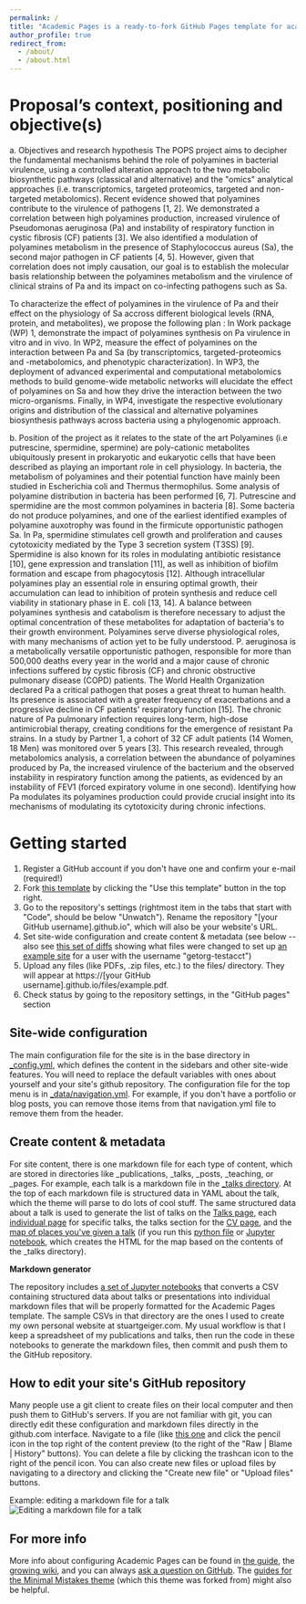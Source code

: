 ```yaml
---
permalink: /
title: "Academic Pages is a ready-to-fork GitHub Pages template for academic personal websites"
author_profile: true
redirect_from: 
  - /about/
  - /about.html
---
```




Proposal’s context, positioning and objective(s)
======
a. Objectives and research hypothesis
The POPS project aims to decipher the fundamental mechanisms behind the role of polyamines in bacterial virulence, using a controlled alteration approach to the two metabolic biosynthetic pathways (classical and alternative) and the "omics" analytical approaches (i.e. transcriptomics, targeted proteomics, targeted and non-targeted metabolomics). Recent evidence showed that polyamines contribute to the virulence of pathogens [1, 2]. We demonstrated a correlation between high polyamines production, increased virulence of Pseudomonas aeruginosa (Pa) and instability of respiratory function in cystic fibrosis (CF) patients [3]. We also identified a modulation of polyamines metabolism in the presence of Staphylococcus aureus (Sa), the second major pathogen in CF patients [4, 5]. However, given that correlation does not imply causation,  our goal is to establish the molecular basis relationship between the polyamines metabolism and the virulence of clinical strains of Pa and its impact on co-infecting pathogens such as Sa.

To characterize the effect of polyamines in the virulence of Pa and their effect on the physiology of Sa accross  different biological levels (RNA, protein, and metabolites), we propose the following plan : In Work package (WP) 1, demonstrate the impact of polyamines synthesis on Pa virulence in vitro and in vivo. In WP2, measure the effect of polyamines on the interaction between Pa and Sa (by transcriptomics, targeted-proteomics and -metabolomics, and phenotypic characterization). In WP3, the deployment of advanced experimental and computational metabolomics methods to build genome-wide metabolic networks will elucidate the effect of polyamines on Sa and how they drive the interaction between the two micro-organisms. Finally, in WP4, investigate the respective evolutionary origins and distribution of the classical and alternative polyamines biosynthesis pathways across bacteria using a phylogenomic approach. 

b. Position of the project as it relates to the state of the art
Polyamines (i.e putrescine, spermidine, spermine) are poly-cationic metabolites ubiquitously present in prokaryotic and eukaryotic cells that have been described as playing an important role in cell physiology. In bacteria, the metabolism of polyamines and their potential function have mainly been studied in Escherichia coli and Thermus thermophilus. Some analysis of polyamine distribution in bacteria has been performed [6, 7]. Putrescine and spermidine are the most common polyamines in bacteria [8]. Some bacteria do not produce polyamines, and one of the earliest identified examples of polyamine auxotrophy was found in the firmicute opportunistic pathogen Sa. In Pa, spermidine stimulates cell growth and proliferation and causes cytotoxicity mediated by the Type 3 secretion system (T3SS) [9]. Spermidine is also known for its roles in modulating antibiotic resistance [10],  gene expression and translation [11], as well as inhibition of biofilm formation and escape from phagocytosis [12]. Although intracellular polyamines play an essential role in ensuring optimal growth, their accumulation can lead to inhibition of protein synthesis and reduce cell viability in stationary phase in E. coli [13, 14]. A balance between polyamines synthesis and catabolism is therefore necessary to adjust the optimal concentration of these metabolites for adaptation of bacteria's to their growth environment. Polyamines serve diverse physiological roles, with many mechanisms of action yet to be fully understood. 
P. aeruginosa is a metabolically versatile opportunistic pathogen, responsible for more than 500,000 deaths every year in the world and a major cause of chronic infections suffered by cystic fibrosis (CF) and chronic obstructive pulmonary disease (COPD) patients. The World Health Organization declared Pa a critical pathogen that poses a great threat to human health. Its presence is associated with a greater frequency of exacerbations and a progressive decline in CF patients' respiratory function [15]. The chronic nature of Pa pulmonary infection requires long-term, high-dose antimicrobial therapy, creating conditions for the emergence of resistant Pa strains. In a study by Partner 1, a cohort of 32 CF adult patients (14 Women, 18 Men) was monitored over 5 years [3]. This research revealed, through metabolomics analysis, a correlation between the abundance of polyamines produced by Pa, the increased virulence of the bacterium and the observed instability in respiratory function among the patients, as evidenced by an instability of FEV1 (forced expiratory volume in one second). Identifying how Pa modulates its polyamines production could provide crucial insight into its mechanisms of modulating its cytotoxicity during chronic infections.


Getting started
======
1. Register a GitHub account if you don't have one and confirm your e-mail (required!)
1. Fork [this template](https://github.com/academicpages/academicpages.github.io) by clicking the "Use this template" button in the top right. 
1. Go to the repository's settings (rightmost item in the tabs that start with "Code", should be below "Unwatch"). Rename the repository "[your GitHub username].github.io", which will also be your website's URL.
1. Set site-wide configuration and create content & metadata (see below -- also see [this set of diffs](http://archive.is/3TPas) showing what files were changed to set up [an example site](https://getorg-testacct.github.io) for a user with the username "getorg-testacct")
1. Upload any files (like PDFs, .zip files, etc.) to the files/ directory. They will appear at https://[your GitHub username].github.io/files/example.pdf.  
1. Check status by going to the repository settings, in the "GitHub pages" section

Site-wide configuration
------
The main configuration file for the site is in the base directory in [_config.yml](https://github.com/academicpages/academicpages.github.io/blob/master/_config.yml), which defines the content in the sidebars and other site-wide features. You will need to replace the default variables with ones about yourself and your site's github repository. The configuration file for the top menu is in [_data/navigation.yml](https://github.com/academicpages/academicpages.github.io/blob/master/_data/navigation.yml). For example, if you don't have a portfolio or blog posts, you can remove those items from that navigation.yml file to remove them from the header. 

Create content & metadata
------
For site content, there is one markdown file for each type of content, which are stored in directories like _publications, _talks, _posts, _teaching, or _pages. For example, each talk is a markdown file in the [_talks directory](https://github.com/academicpages/academicpages.github.io/tree/master/_talks). At the top of each markdown file is structured data in YAML about the talk, which the theme will parse to do lots of cool stuff. The same structured data about a talk is used to generate the list of talks on the [Talks page](https://academicpages.github.io/talks), each [individual page](https://academicpages.github.io/talks/2012-03-01-talk-1) for specific talks, the talks section for the [CV page](https://academicpages.github.io/cv), and the [map of places you've given a talk](https://academicpages.github.io/talkmap.html) (if you run this [python file](https://github.com/academicpages/academicpages.github.io/blob/master/talkmap.py) or [Jupyter notebook](https://github.com/academicpages/academicpages.github.io/blob/master/talkmap.ipynb), which creates the HTML for the map based on the contents of the _talks directory).

**Markdown generator**

The repository includes [a set of Jupyter notebooks](https://github.com/academicpages/academicpages.github.io/tree/master/markdown_generator
) that converts a CSV containing structured data about talks or presentations into individual markdown files that will be properly formatted for the Academic Pages template. The sample CSVs in that directory are the ones I used to create my own personal website at stuartgeiger.com. My usual workflow is that I keep a spreadsheet of my publications and talks, then run the code in these notebooks to generate the markdown files, then commit and push them to the GitHub repository.

How to edit your site's GitHub repository
------
Many people use a git client to create files on their local computer and then push them to GitHub's servers. If you are not familiar with git, you can directly edit these configuration and markdown files directly in the github.com interface. Navigate to a file (like [this one](https://github.com/academicpages/academicpages.github.io/blob/master/_talks/2012-03-01-talk-1.md) and click the pencil icon in the top right of the content preview (to the right of the "Raw | Blame | History" buttons). You can delete a file by clicking the trashcan icon to the right of the pencil icon. You can also create new files or upload files by navigating to a directory and clicking the "Create new file" or "Upload files" buttons. 

Example: editing a markdown file for a talk
![Editing a markdown file for a talk](/images/editing-talk.png)

For more info
------
More info about configuring Academic Pages can be found in [the guide](https://academicpages.github.io/markdown/), the [growing wiki](https://github.com/academicpages/academicpages.github.io/wiki), and you can always [ask a question on GitHub](https://github.com/academicpages/academicpages.github.io/discussions). The [guides for the Minimal Mistakes theme](https://mmistakes.github.io/minimal-mistakes/docs/configuration/) (which this theme was forked from) might also be helpful.
